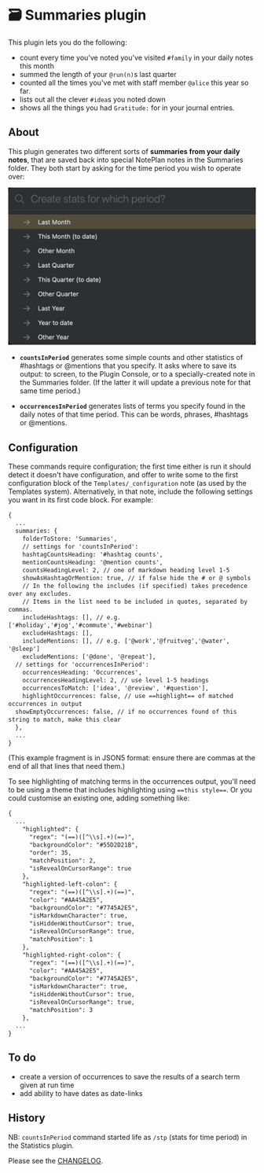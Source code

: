 # 🗃 Summaries plugin

This plugin lets you do the following:
- count every time you've noted you've visited  `#family` in your daily notes this month
- summed the length of your `@run(n)`s last quarter
- counted all the times you've met with staff member `@alice` this year so far.
- lists out all the clever `#idea`s you noted down
- shows all the things you had `Gratitude:` for in your journal entries.
<!-- - save the results of a search term given at run time -->

## About
This plugin generates two different sorts of **summaries from your daily notes**, that are saved back into special NotePlan notes in the Summaries folder. They both start by asking for the time period you wish to operate over:

![time period selection](time-period-selection.jpg)

- **`countsInPeriod`** generates some simple counts and other statistics of #hashtags or @mentions that you specify. It asks where to save its output: to screen, to the Plugin Console, or to a specially-created note in the Summaries folder.  (If the latter it will update a previous note for that same time period.)

- **`occurrencesInPeriod`** generates lists of terms you specify found in the daily notes of that time period. This can be words, phrases, #hashtags or @mentions.

## Configuration
These commands require configuration; the first time either is run it should detect it doesn't have configuration, and offer to write some to the first configuration block of the `Templates/_configuration` note (as used by the Templates system). 
Alternatively, in that note, include the following settings you want in its first code block. For example:

```jsonc
{
  ...
  summaries: {
    folderToStore: 'Summaries',
    // settings for 'countsInPeriod':
    hashtagCountsHeading: '#hashtag counts',
    mentionCountsHeading: '@mention counts',
    countsHeadingLevel: 2, // one of markdown heading level 1-5
    showAsHashtagOrMention: true, // if false hide the # or @ symbols
    // In the following the includes (if specified) takes precedence over any excludes.
    // Items in the list need to be included in quotes, separated by commas.
    includeHashtags: [], // e.g. ['#holiday','#jog','#commute','#webinar']
    excludeHashtags: [],
    includeMentions: [], // e.g. ['@work','@fruitveg','@water', '@sleep']
    excludeMentions: ['@done', '@repeat'],
  // settings for 'occurrencesInPeriod':
    occurrencesHeading: 'Occurrences',
    occurrencesHeadingLevel: 2, // use level 1-5 headings
    occurrencesToMatch: ['idea', '@review', '#question'],
    highlightOccurrences: false, // use ==highlight== of matched occurrences in output
  showEmptyOccurrences: false, // if no occurrences found of this string to match, make this clear
  },
  ...
}
```
(This example fragment is in JSON5 format: ensure there are commas at the end of all that lines that need them.)

To see highlighting of matching terms in the occurrences output, you'll need to be using a theme that includes highlighting using `==this style==`. Or you could customise an existing one, adding something like:
```jsonc
{
  ...
    "highlighted": {
      "regex": "(==)([^\\s].+)(==)",
      "backgroundColor": "#55D2D21B",
      "order": 35,
      "matchPosition": 2,
      "isRevealOnCursorRange": true
    },
    "highlighted-left-colon": {
      "regex": "(==)([^\\s].+)(==)",
      "color": "#AA45A2E5",
      "backgroundColor": "#7745A2E5",
      "isMarkdownCharacter": true,
      "isHiddenWithoutCursor": true,
      "isRevealOnCursorRange": true,
      "matchPosition": 1
    },
    "highlighted-right-colon": {
      "regex": "(==)([^\\s].+)(==)",
      "color": "#AA45A2E5",
      "backgroundColor": "#7745A2E5",
      "isMarkdownCharacter": true,
      "isHiddenWithoutCursor": true,
      "isRevealOnCursorRange": true,
      "matchPosition": 3
    },
  ...
}
```

## To do
- create a version of occurrences to save the results of a search term given at run time
- add ability to have dates as date-links 

## History
NB: `countsInPeriod` command started life as `/stp` (stats for time period) in the Statistics plugin.

Please see the [CHANGELOG](CHANGELOG.md).
